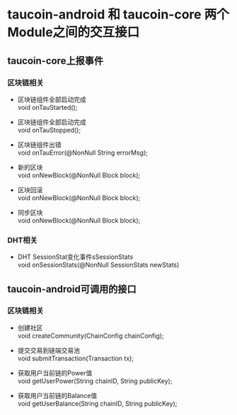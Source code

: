 # taucoin-android 和 taucoin-core 两个Module之间的交互接口

## taucoin-core上报事件
### 区块链相关
- 区块链组件全部启动完成<br/>
  void onTauStarted();
  
- 区块链组件全部启动完成<br/>
  void onTauStopped();
  
- 区块链组件出错<br/>
  void onTauError(@NonNull String errorMsg);
  
- 新的区块<br/>
  void onNewBlock(@NonNull Block block);
  
- 区块回滚<br/>
  void onNewBlock(@NonNull Block block);
  
- 同步区块<br/>
  void onNewBlock(@NonNull Block block);  
  
###  DHT相关
- DHT SessionStat变化事件sSessionStats<br/>
  void onSessionStats(@NonNull SessionStats newStats)
  
## taucoin-android可调用的接口
### 区块链相关
- 创建社区<br/>
  void createCommunity(ChainConfig chainConfig);
  
- 提交交易到链端交易池<br/>
  void submitTransaction(Transaction tx);

- 获取用户当前链的Power值<br/>
  void getUserPower(String chainID, String publicKey);
  
- 获取用户当前链的Balance值<br/>
  void getUserBalance(String chainID, String publicKey);